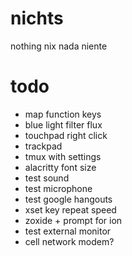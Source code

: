 # nichts
nothing nix nada niente

# todo

- map function keys
- blue light filter  flux
- touchpad  right click 
- trackpad
- tmux  with settings
- alacritty font size
- test sound
- test microphone
- test google hangouts
- xset key repeat speed
- zoxide + prompt for ion
- test external monitor
- cell network modem?
